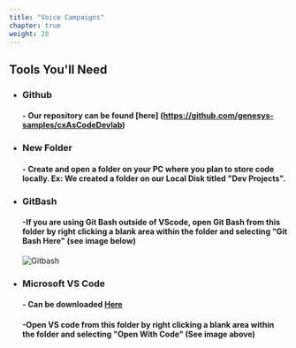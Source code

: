 ```yaml
---
title: "Voice Campaigns"
chapter: true
weight: 20
---
```


## Tools You'll Need


* ### Github 
    #### - Our repository can be found [here] (https://github.com/genesys-samples/cxAsCodeDevlab)

* ### New Folder
    #### - Create and open a folder on your PC where you plan to store code locally. Ex: We created a folder on our Local Disk titled "Dev Projects".

* ### GitBash
    #### -If you are using Git Bash outside of VScode, open Git Bash from this folder by right clicking a blank area within the folder and selecting “Git Bash Here" (see image below)
    ![Gitbash](/images/gitbash.png)
    
* ### Microsoft VS Code
    #### - Can be downloaded [Here](https://code.visualstudio.com/download)
    #### -Open VS code from this folder by right clicking a blank area within the folder and selecting "Open With Code" (See image above)

